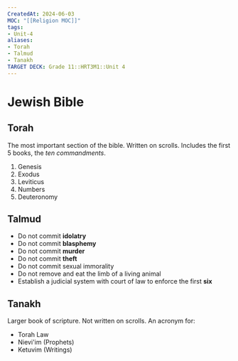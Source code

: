 ```yaml
---
CreatedAt: 2024-06-03
MOC: "[[Religion MOC]]"
tags:
- Unit-4
aliases:
- Torah
- Talmud
- Tanakh
TARGET DECK: Grade 11::HRT3M1::Unit 4
---
```


# Jewish Bible

## Torah
The most important section of the bible. Written on scrolls. Includes the first 5 books, the *ten commandments*.
1. Genesis
2. Exodus
3. Leviticus
4. Numbers
5. Deuteronomy
<!--ID: 1717596861424-->


## Talmud
- Do not commit **idolatry**
- Do not commit **blasphemy**
- Do not commit **murder**
- Do not commit **theft**
- Do not commit sexual immorality
- Do not remove and eat the limb of a living animal
- Establish a judicial system with court of law to enforce the first **six**
<!--ID: 1717596966081-->



## Tanakh
Larger book of scripture. Not written on scrolls.
An acronym for:
- Torah Law
- Nievi'im (Prophets)
- Ketuvim (Writings)
<!--ID: 1717596966093-->

